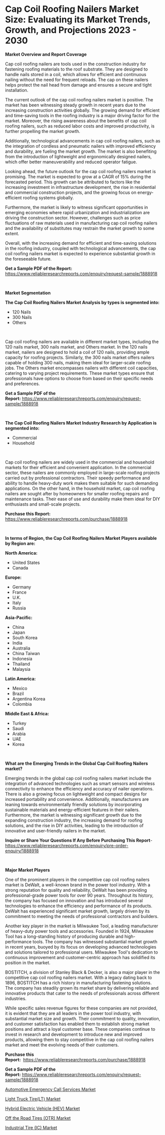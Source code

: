 <p><h1>Cap Coil Roofing Nailers Market Size: Evaluating its Market Trends, Growth, and Projections 2023 - 2030</h1></p><p><strong>Market Overview and Report Coverage</strong></p>
<p><p>Cap coil roofing nailers are tools used in the construction industry for fastening roofing materials to the roof substrate. They are designed to handle nails stored in a coil, which allows for efficient and continuous nailing without the need for frequent reloads. The cap on these nailers helps protect the nail head from damage and ensures a secure and tight installation.</p><p>The current outlook of the cap coil roofing nailers market is positive. The market has been witnessing steady growth in recent years due to the increasing construction activities globally. The growing demand for efficient and time-saving tools in the roofing industry is a major driving factor for the market. Moreover, the rising awareness about the benefits of cap coil roofing nailers, such as reduced labor costs and improved productivity, is further propelling the market growth.</p><p>Additionally, technological advancements in cap coil roofing nailers, such as the integration of cordless and pneumatic nailers with improved efficiency and durability, are fueling the market growth. The market is also benefiting from the introduction of lightweight and ergonomically designed nailers, which offer better maneuverability and reduced operator fatigue.</p><p>Looking ahead, the future outlook for the cap coil roofing nailers market is promising. The market is expected to grow at a CAGR of 15% during the forecasted period. This growth can be attributed to factors like the increasing investment in infrastructure development, the rise in residential and commercial construction projects, and the growing focus on energy-efficient roofing systems globally.</p><p>Furthermore, the market is likely to witness significant opportunities in emerging economies where rapid urbanization and industrialization are driving the construction sector. However, challenges such as price fluctuations of raw materials used in manufacturing cap coil roofing nailers and the availability of substitutes may restrain the market growth to some extent.</p><p>Overall, with the increasing demand for efficient and time-saving solutions in the roofing industry, coupled with technological advancements, the cap coil roofing nailers market is expected to experience substantial growth in the foreseeable future.</p></p>
<p><strong>Get a Sample PDF of the Report:</strong> <a href="https://www.reliableresearchreports.com/enquiry/request-sample/1888918">https://www.reliableresearchreports.com/enquiry/request-sample/1888918</a></p>
<p>&nbsp;</p>
<p><strong>Market Segmentation</strong></p>
<p><strong>The Cap Coil Roofing Nailers Market Analysis by types is segmented into:</strong></p>
<p><ul><li>120 Nails</li><li>300 Nails</li><li>Others</li></ul></p>
<p>&nbsp;</p>
<p><p>Cap coil roofing nailers are available in different market types, including the 120 nails market, 300 nails market, and Others market. In the 120 nails market, nailers are designed to hold a coil of 120 nails, providing ample capacity for roofing projects. Similarly, the 300 nails market offers nailers capable of holding 300 nails, making them ideal for larger-scale roofing jobs. The Others market encompasses nailers with different coil capacities, catering to varying project requirements. These market types ensure that professionals have options to choose from based on their specific needs and preferences.</p></p>
<p><strong>Get a Sample PDF of the Report:</strong>&nbsp;<a href="https://www.reliableresearchreports.com/enquiry/request-sample/1888918">https://www.reliableresearchreports.com/enquiry/request-sample/1888918</a></p>
<p>&nbsp;</p>
<p><strong>The Cap Coil Roofing Nailers Market Industry Research by Application is segmented into:</strong></p>
<p><ul><li>Commercial</li><li>Household</li></ul></p>
<p>&nbsp;</p>
<p><p>Cap coil roofing nailers are widely used in the commercial and household markets for their efficient and convenient application. In the commercial sector, these nailers are commonly employed in large-scale roofing projects carried out by professional contractors. Their speedy performance and ability to handle heavy-duty work makes them suitable for such demanding applications. On the other hand, in the household market, cap coil roofing nailers are sought after by homeowners for smaller roofing repairs and maintenance tasks. Their ease of use and durability make them ideal for DIY enthusiasts and small-scale projects.</p></p>
<p><strong>Purchase this Report:</strong>&nbsp; <a href="https://www.reliableresearchreports.com/purchase/1888918">https://www.reliableresearchreports.com/purchase/1888918</a></p>
<p>&nbsp;</p>
<p><strong>In terms of Region, the Cap Coil Roofing Nailers Market Players available by Region are:</strong></p>
<p>
    <p> <strong> North America: </strong>
        <ul>
            <li>United States</li>
            <li>Canada</li>
        </ul>
        </p> 
    <p> <strong> Europe: </strong>
        <ul>
            <li>Germany</li>
            <li>France</li>
            <li>U.K.</li>
            <li>Italy</li>
            <li>Russia</li>
        </ul>
        </p> 
    <p> <strong> Asia-Pacific: </strong>
        <ul>
            <li>China</li>
            <li>Japan</li>
            <li>South Korea</li>
            <li>India</li>
            <li>Australia</li>
            <li>China Taiwan</li>
            <li>Indonesia</li>
            <li>Thailand</li>
            <li>Malaysia</li>
        </ul>
        </p> 
    <p> <strong> Latin America: </strong>
        <ul>
            <li>Mexico</li>
            <li>Brazil</li>
            <li>Argentina Korea</li>
            <li>Colombia</li>
        </ul>
        </p> 
    <p> <strong> Middle East & Africa: </strong>
        <ul>
            <li>Turkey</li>
            <li>Saudi</li>
            <li>Arabia</li>
            <li>UAE</li>
            <li>Korea</li>
        </ul>
    </p>
    </p>
<p>&nbsp;</p>
<p><strong>What are the Emerging Trends in the Global Cap Coil Roofing Nailers market?</strong></p>
<p><p>Emerging trends in the global cap coil roofing nailers market include the integration of advanced technologies such as smart sensors and wireless connectivity to enhance the efficiency and accuracy of nailer operations. There is also a growing focus on lightweight and compact designs for increased portability and convenience. Additionally, manufacturers are leaning towards environmentally friendly solutions by incorporating sustainable materials and energy-efficient features in their nailers. Furthermore, the market is witnessing significant growth due to the expanding construction industry, the increasing demand for roofing solutions, and the rise in DIY activities, leading to the introduction of innovative and user-friendly nailers in the market.</p></p>
<p><strong>Inquire or Share Your Questions If Any Before Purchasing This Report</strong>- <a href="https://www.reliableresearchreports.com/enquiry/pre-order-enquiry/1888918">https://www.reliableresearchreports.com/enquiry/pre-order-enquiry/1888918</a></p>
<p>&nbsp;</p>
<p><strong>Major Market Players</strong></p>
<p><p>One of the prominent players in the competitive cap coil roofing nailers market is DeWalt, a well-known brand in the power tool industry. With a strong reputation for quality and reliability, DeWalt has been providing professional-grade power tools for over 90 years. Throughout its history, the company has focused on innovation and has introduced several technologies to enhance the efficiency and performance of its products. DeWalt has experienced significant market growth, largely driven by its commitment to meeting the needs of professional contractors and builders.</p><p>Another key player in the market is Milwaukee Tool, a leading manufacturer of heavy-duty power tools and accessories. Founded in 1924, Milwaukee Tool has a long-standing history of producing durable and high-performance tools. The company has witnessed substantial market growth in recent years, buoyed by its focus on developing advanced technologies and solutions tailored to professional users. Milwaukee Tool's dedication to continuous improvement and customer-centric approach has solidified its position in the market.</p><p>BOSTITCH, a division of Stanley Black & Decker, is also a major player in the competitive cap coil roofing nailers market. With a legacy dating back to 1896, BOSTITCH has a rich history in manufacturing fastening solutions. The company has steadily grown its market share by delivering reliable and innovative products that cater to the needs of professionals across different industries.</p><p>While specific sales revenue figures for these companies are not provided, it is evident that they are all leaders in the power tool industry, with substantial market size and growth. Their commitment to quality, innovation, and customer satisfaction has enabled them to establish strong market positions and attract a loyal customer base. These companies continue to invest in research and development to introduce new and improved products, allowing them to stay competitive in the cap coil roofing nailers market and meet the evolving needs of their customers.</p></p>
<p><strong>Purchase this Report:</strong>&nbsp;&nbsp;<a href="https://www.reliableresearchreports.com/purchase/1888918">https://www.reliableresearchreports.com/purchase/1888918</a></p>
<p></p>
<p><strong>Get a Sample PDF of the Report:</strong>&nbsp;<a href="https://www.reliableresearchreports.com/enquiry/request-sample/1888918">https://www.reliableresearchreports.com/enquiry/request-sample/1888918</a></p>
<p><p><a href="https://medium.com/@santosdicki2023/automotive-emergency-call-services-market-trends-and-market-analysis-forecasted-for-period-2a26d055e6bc">Automotive Emergency Call Services Market</a></p><p><a href="https://medium.com/@beauhagenes2023/light-truck-tire-lt-market-analysis-its-cagr-market-segmentation-and-global-industry-overview-9da4171906fe">Light Truck Tire(LT) Market</a></p><p><a href="https://medium.com/@santaraynor/hybrid-electric-vehicle-hev-market-insights-into-market-cagr-market-trends-and-growth-7eb7363d4ecb">Hybrid Electric Vehicle (HEV) Market</a></p><p><a href="https://medium.com/@lupeosinski/off-the-road-tires-otr-market-insights-into-market-cagr-market-trends-and-growth-strategies-7efc702004a4">Off the Road Tires (OTR) Market</a></p><p><a href="https://medium.com/@norvalolson/industrial-tire-ic-market-analysis-and-sze-forecasted-for-period-from-2023-to-2030-1b76a9264263">Industrial Tire (IC) Market</a></p></p>